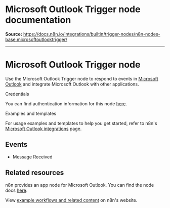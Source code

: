 # Microsoft Outlook Trigger node documentation

**Source:** https://docs.n8n.io/integrations/builtin/trigger-nodes/n8n-nodes-base.microsoftoutlooktrigger/

---

# Microsoft Outlook Trigger node

Use the Microsoft Outlook Trigger node to respond to events in [Microsoft Outlook](https://www.microsoft.com/en-us/microsoft-365/outlook/email-and-calendar-software-microsoft-outlook) and integrate Microsoft Outlook with other applications.

Credentials

You can find authentication information for this node [here](../../credentials/microsoft/).

Examples and templates

For usage examples and templates to help you get started, refer to n8n's [Microsoft Outlook integrations](https://n8n.io/integrations/microsoft-outlook-trigger/) page.

## Events

- Message Received

## Related resources

n8n provides an app node for Microsoft Outlook. You can find the node docs [here](../../app-nodes/n8n-nodes-base.microsoftoutlook/).

View [example workflows and related content](https://n8n.io/integrations/microsoft-outlook-trigger/) on n8n's website.
